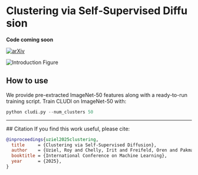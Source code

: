 # Clustering via Self‑Supervised Diffusion  
**Code coming soon**  

[![arXiv](https://img.shields.io/badge/arXiv-2507.04283-b31b1b.svg?style=flat)](https://arxiv.org/abs/2507.04283)

![Introduction Figure](image.png)

## How to use
We provide pre-extracted ImageNet-50 features along with a ready-to-run training script.
Train CLUDI on ImageNet-50 with:

```python
python cludi.py --num_clusters 50
```

---

## Citation
If you find this work useful, please cite:

```bibtex
@inproceedings{uziel2025clustering,
  title     = {Clustering via Self-Supervised Diffusion},
  author    = {Uziel, Roy and Chelly, Irit and Freifeld, Oren and Pakman, Ari},
  booktitle = {International Conference on Machine Learning},
  year      = {2025},
}
